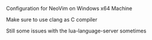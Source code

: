 Configuration for NeoVim on Windows x64 Machine 

Make sure to use clang as C compiler 

Still some issues with the lua-language-server sometimes
